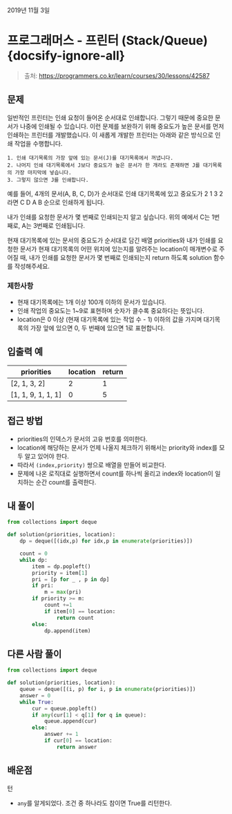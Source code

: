 
2019년 11월 3일

# 프로그래머스 - 프린터 (Stack/Queue) {docsify-ignore-all}

> 출처: https://programmers.co.kr/learn/courses/30/lessons/42587

## 문제

일반적인 프린터는 인쇄 요청이 들어온 순서대로 인쇄합니다. 그렇기 때문에 중요한 문서가 나중에 인쇄될 수 있습니다. 이런 문제를 보완하기 위해 중요도가 높은 문서를 먼저 인쇄하는 프린터를 개발했습니다. 이 새롭게 개발한 프린터는 아래와 같은 방식으로 인쇄 작업을 수행합니다.

```
1. 인쇄 대기목록의 가장 앞에 있는 문서(J)를 대기목록에서 꺼냅니다.
2. 나머지 인쇄 대기목록에서 J보다 중요도가 높은 문서가 한 개라도 존재하면 J를 대기목록의 가장 마지막에 넣습니다.
3. 그렇지 않으면 J를 인쇄합니다.
```

예를 들어, 4개의 문서(A, B, C, D)가 순서대로 인쇄 대기목록에 있고 중요도가 2 1 3 2 라면 C D A B 순으로 인쇄하게 됩니다.

내가 인쇄를 요청한 문서가 몇 번째로 인쇄되는지 알고 싶습니다. 위의 예에서 C는 1번째로, A는 3번째로 인쇄됩니다.

현재 대기목록에 있는 문서의 중요도가 순서대로 담긴 배열 priorities와 내가 인쇄를 요청한 문서가 현재 대기목록의 어떤 위치에 있는지를 알려주는 location이 매개변수로 주어질 때, 내가 인쇄를 요청한 문서가 몇 번째로 인쇄되는지 return 하도록 solution 함수를 작성해주세요.

###  제한사항

- 현재 대기목록에는 1개 이상 100개 이하의 문서가 있습니다.
- 인쇄 작업의 중요도는 1~9로 표현하며 숫자가 클수록 중요하다는 뜻입니다.
- location은 0 이상 (현재 대기목록에 있는 작업 수 - 1) 이하의 값을 가지며 대기목록의 가장 앞에 있으면 0, 두 번째에 있으면 1로 표현합니다.

## 입출력 예

| priorities         | location | return |
|--------------------|----------|--------|
| [2, 1, 3, 2]       | 2        | 1      |
| [1, 1, 9, 1, 1, 1] | 0        | 5      |


## 접근 방법

- priorities의 인덱스가 문서의 고유 번호를 의미한다.
- location에 해당하는 문서가 언제 나올지 체크하기 위해서는 priority와 index를 모두 알고 있어야 한다.
- 따라서 `(index,priority)` 쌍으로 배열을 만들어 비교한다.
- 문제에 나온 로직대로 실행하면서 count를 하나씩 올리고 index와 location이 일치하는 순간 count를 출력한다.

## 내 풀이

```python
from collections import deque

def solution(priorities, location):
    dp = deque([(idx,p) for idx,p in enumerate(priorities)])

    count = 0
    while dp:
        item = dp.popleft()
        priority = item[1]
        pri = [p for _ , p in dp]
        if pri:
            m = max(pri)
        if priority >= m:
            count +=1
            if item[0] == location:
                return count
        else:
            dp.append(item)
```

## 다른 사람 풀이

```python
from collections import deque

def solution(priorities, location):
    queue = deque([(i, p) for i, p in enumerate(priorities)])
    answer = 0
    while True:
        cur = queue.popleft()
        if any(cur[1] < q[1] for q in queue):
            queue.append(cur)
        else:
            answer += 1
            if cur[0] == location:
                return answer
```

## 배운점
턴
- `any`를 알게되었다. 조건 중 하나라도 참이면 True를 리턴한다.

